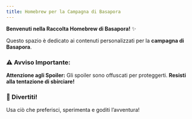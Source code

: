 ```yaml
---
title: Homebrew per la Campagna di Basapora
---
```


**Benvenuti nella Raccolta Homebrew di Basapora!** ✨

Questo spazio è dedicato ai contenuti personalizzati per la **campagna di Basapora**.

### **⚠️ Avviso Importante:**

**Attenzione agli Spoiler:** Gli spoiler sono offuscati per proteggerti. **Resisti alla tentazione di sbirciare!**

### **🎲 Divertiti!**

Usa ciò che preferisci, sperimenta e goditi l’avventura!